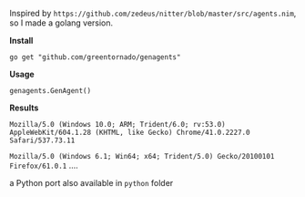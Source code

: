 Inspired by `https://github.com/zedeus/nitter/blob/master/src/agents.nim`, so I made a golang version.

**Install**

`go get "github.com/greentornado/genagents"`

**Usage**

`genagents.GenAgent()`

**Results**

`Mozilla/5.0 (Windows 10.0; ARM; Trident/6.0; rv:53.0) AppleWebKit/604.1.28 (KHTML, like Gecko) Chrome/41.0.2227.0 Safari/537.73.11`

`Mozilla/5.0 (Windows 6.1; Win64; x64; Trident/5.0) Gecko/20100101 Firefox/61.0.1`
....


a Python port also available in `python` folder